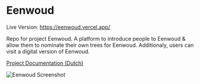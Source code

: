 # Eenwoud

Live Version: https://eenwoud.vercel.app/

Repo for project Eenwoud. A platform to introduce people to Eenwoud & allow them to nominate their own trees for Eenwoud. Additionaly, users can visit a digital version of Eenwoud.

[Project Documentation (Dutch)](https://www.notion.so/projecteenwoud/Overzichtspagina-6d07825984c44e7aa790c5a0199d79b4)

![Eenwoud Screenshot](https://i.ibb.co/yNzhfwH/Screenshot-2021-06-17-at-13-53-06.png)
